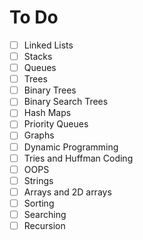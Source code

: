 # To Do

- [ ] Linked Lists
- [ ] Stacks
- [ ] Queues
- [ ] Trees
- [ ] Binary Trees
- [ ] Binary Search Trees
- [ ] Hash Maps
- [ ] Priority Queues
- [ ] Graphs
- [ ] Dynamic Programming
- [ ] Tries and Huffman Coding
- [ ] OOPS
- [ ] Strings
- [ ] Arrays and 2D arrays
- [ ] Sorting
- [ ] Searching
- [ ] Recursion